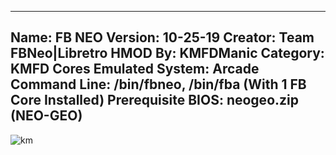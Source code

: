 -----------------------
Name: FB NEO
Version: 10-25-19
Creator: Team FBNeo|Libretro
HMOD By: KMFDManic
Category: KMFD Cores
Emulated System: Arcade
Command Line: /bin/fbneo, /bin/fba (With 1 FB Core Installed)
Prerequisite BIOS: neogeo.zip (NEO-GEO)  
-----------------------
![km](https://i.imgur.com/pRTlp6G.png)
